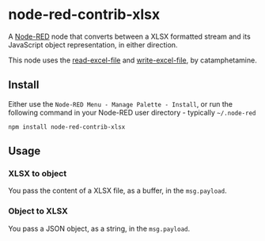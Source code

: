 # node-red-contrib-xlsx

A [Node-RED](http://nodered.org/) node that converts between a XLSX formatted stream and its JavaScript object representation, in either direction.

This node uses the [read-excel-file](https://www.npmjs.com/package/read-excel-file) and [write-excel-file](https://www.npmjs.com/package/write-excel-file), by catamphetamine.

## Install

Either use the `Node-RED Menu - Manage Palette - Install`, or run the following command in your Node-RED user directory - typically `~/.node-red`

    npm install node-red-contrib-xlsx

## Usage

### XLSX to object

You pass the content of a XLSX file, as a buffer, in the `msg.payload`.

### Object to XLSX

You pass a JSON object, as a string, in the `msg.payload`.